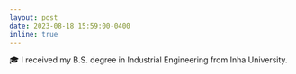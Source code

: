 ```yaml
---
layout: post
date: 2023-08-18 15:59:00-0400
inline: true
---
```


🎓 I received my B.S. degree in Industrial Engineering from Inha University.

